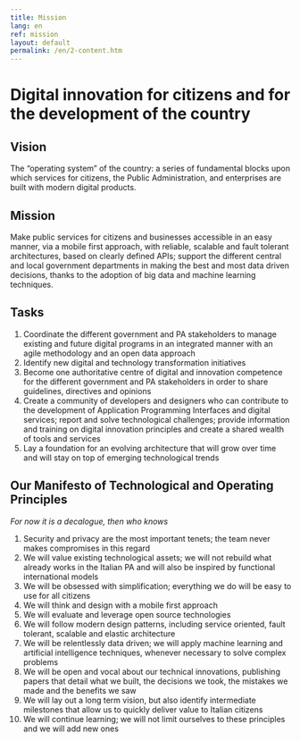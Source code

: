 ```yaml
---
title: Mission
lang: en
ref: mission
layout: default
permalink: /en/2-content.htm
---
```

# Digital innovation for citizens and for the development of the country

## Vision

The “operating system” of the country: a series of fundamental blocks upon which services for citizens, the Public Administration, and enterprises are built with modern digital products.

## Mission

Make public services for citizens and businesses accessible in an easy manner, via a mobile first approach, with reliable, scalable and fault tolerant architectures, based on clearly defined APIs; support the different central and local government  departments in making the best and most data driven decisions, thanks to the adoption of big data and machine learning techniques.

## Tasks

1. Coordinate the different government and PA stakeholders to manage existing and future digital programs in an integrated manner  with an agile methodology and an open data approach
2. Identify new digital and technology transformation initiatives
3. Become one authoritative centre of digital and innovation competence for the different government and PA stakeholders in order to share guidelines, directives and opinions
4. Create a community of developers and designers who can contribute to the development of Application Programming Interfaces and digital services; report and solve technological challenges; provide information and training on digital innovation principles and create a shared wealth of tools and services
5. Lay a foundation for an evolving architecture that will grow over time and will stay on top of emerging technological trends

## Our Manifesto of Technological and Operating Principles

_For now it is a decalogue, then who knows_

1. Security and privacy are the most important tenets; the team  never makes compromises in this regard
2. We will value existing technological assets; we will not rebuild what already works in the Italian PA and will also be inspired by functional international models
3. We will be obsessed with simplification; everything we do will be easy to use for all citizens
4. We will think and design with a mobile first approach
5. We will evaluate and leverage open source technologies
6. We will follow modern design patterns, including service oriented, fault tolerant, scalable and elastic architecture
7. We will be relentlessly data driven; we will apply machine learning and artificial intelligence techniques, whenever necessary to solve complex problems
8. We will be open and vocal about our technical innovations, publishing papers that detail what we built, the decisions we took, the mistakes we made and the benefits we saw
9. We will lay out a long term vision, but also identify intermediate milestones that allow us to quickly deliver value to Italian citizens
10. We will continue learning; we will not limit ourselves to these principles and we will add new ones
